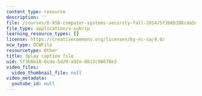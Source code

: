 ```yaml
---
content_type: resource
description: ''
file: /courses/6-858-computer-systems-security-fall-2014/5f3b6b186cda5d29a92e8813c98670e3_q1OF_0ICt9A.vtt
file_type: application/x-subrip
learning_resource_types: []
license: https://creativecommons.org/licenses/by-nc-sa/4.0/
ocw_type: OCWFile
resourcetype: Other
title: 3play caption file
uid: 5f3b6b18-6cda-5d29-a92e-8813c98670e3
video_files:
  video_thumbnail_file: null
video_metadata:
  youtube_id: null
---
```

